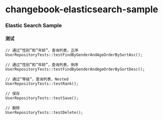 # changebook-elasticsearch-sample
### Elastic Search Sample

#### 测试
```
// 通过“性别”和“年龄”，查询列表，正序
UserRepositoryTests::testFindByGenderAndAgeOrderBySortAsc();

// 通过“性别”和“年龄”，查询列表，倒序
UserRepositoryTests::testFindByGenderAndAgeOrderBySortDesc();

// 通过“等级”，查询列表，Nested
UserRepositoryTests::testRank();

// 保存
UserRepositoryTests::testSave();

// 删除
UserRepositoryTests::testDelete();
```
